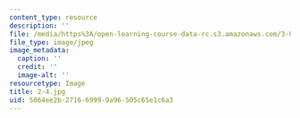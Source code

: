 ```yaml
---
content_type: resource
description: ''
file: /media/https%3A/open-learning-course-data-rc.s3.amazonaws.com/3-091sc-introduction-to-solid-state-chemistry-fall-2010/5064ee2b271669999a96505c65e1c6a3_2-4.jpg
file_type: image/jpeg
image_metadata:
  caption: ''
  credit: ''
  image-alt: ''
resourcetype: Image
title: 2-4.jpg
uid: 5064ee2b-2716-6999-9a96-505c65e1c6a3
---
```

